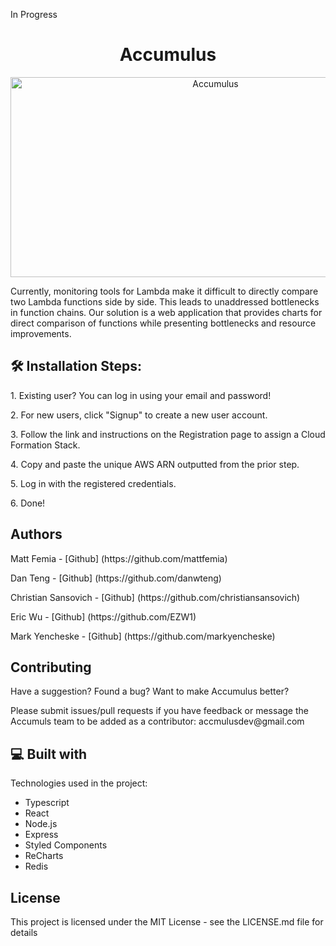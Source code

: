In Progress
<h1 align="center" id="title">Accumulus</h1>
<div  align="center">
<img src="https://socialify.git.ci/oslabs-beta/Accumulus/image?description=1&font=Raleway&language=1&name=1&owner=1&stargazers=1&theme=Dark" alt="Accumulus" width="640" height="320" />
</div>

<p>Currently, monitoring tools for Lambda make it difficult to directly compare two Lambda functions side by side. This leads to unaddressed bottlenecks in function chains. Our solution is a web application that provides charts for direct comparison of functions while presenting bottlenecks and resource improvements. </p>




<h2>🛠️ Installation Steps:</h2>

<p>1. Existing user? You can log in using your email and password!</p>

<p>2. For new users, click "Signup" to create a new user account.</p>

<p>3. Follow the link and instructions on the Registration page to assign a Cloud Formation Stack.</p>

<p>4. Copy and paste the unique AWS ARN outputted from the prior step.</p>

<p>5. Log in with the registered credentials.</p>

<p>6. Done!</p>

<h2>Authors</h2>
<p>Matt Femia - [Github] (https://github.com/mattfemia)</p>
<p>Dan Teng - [Github] (https://github.com/danwteng)</p>
<p>Christian Sansovich - [Github] (https://github.com/christiansansovich)</p>
<p>Eric Wu - [Github] (https://github.com/EZW1)</p>
<p>Mark Yencheske - [Github] (https://github.com/markyencheske)</p>

  <h2>Contributing</h2>
<p> Have a suggestion? Found a bug? Want to make Accumulus better?</p>
  <p>Please submit issues/pull requests if you have feedback or message the Accumuls team to be added as a contributor: <a>accmulusdev@gmail.com</a></p>


<h2>💻 Built with</h2>

Technologies used in the project:

* Typescript
* React
* Node.js
* Express
* Styled Components
* ReCharts
* Redis

<h2>License</h2>
This project is licensed under the MIT License - see the LICENSE.md file for details
